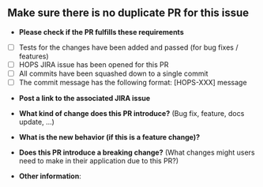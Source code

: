 ## Make sure there is no duplicate PR for this issue

* **Please check if the PR fulfills these requirements**
- [ ] Tests for the changes have been added and passed (for bug fixes / features)
- [ ] HOPS JIRA issue has been opened for this PR
- [ ] All commits have been squashed down to a single commit
- [ ] The commit message has the following format: [HOPS-XXX] message

* **Post a link to the associated JIRA issue**


* **What kind of change does this PR introduce?** (Bug fix, feature, docs update, ...)


* **What is the new behavior (if this is a feature change)?**


* **Does this PR introduce a breaking change?** (What changes might users need to make in their application due to this PR?)

* **Other information**: